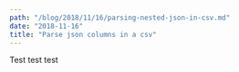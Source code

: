```yaml
---
path: "/blog/2018/11/16/parsing-nested-json-in-csv.md"
date: "2018-11-16"
title: "Parse json columns in a csv"
---
```


Test test test
